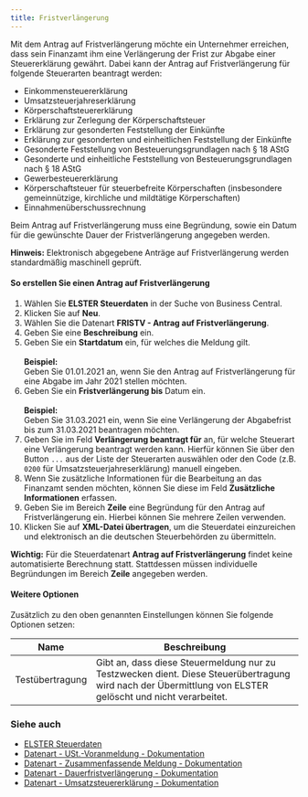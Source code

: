 ```yaml
---
title: Fristverlängerung
---
```


Mit dem Antrag auf Fristverlängerung möchte ein Unternehmer erreichen, dass sein Finanzamt ihm eine Verlängerung der Frist zur Abgabe einer Steuererklärung gewährt. Dabei kann der Antrag auf Fristverlängerung für folgende Steuerarten beantragt werden:
- Einkommensteuererklärung
- Umsatzsteuerjahreserklärung
- Körperschaftsteuererklärung
- Erklärung zur Zerlegung der Körperschaftsteuer
- Erklärung zur gesonderten Feststellung der Einkünfte
- Erklärung zur gesonderten und einheitlichen Feststellung der Einkünfte
- Gesonderte Feststellung von Besteuerungsgrundlagen nach § 18 AStG
- Gesonderte und einheitliche Feststellung von Besteuerungsgrundlagen nach § 18 AStG
- Gewerbesteuererklärung
- Körperschaftsteuer für steuerbefreite Körperschaften (insbesondere gemeinnützige, kirchliche und mildtätige Körperschaften)
- Einnahmenüberschussrechnung

Beim Antrag auf Fristverlängerung muss eine Begründung, sowie ein Datum für die gewünschte Dauer der Fristverlängerung angegeben werden.

<div class="alert alert-info">
    <i class="fa-duotone fa-thin fa-lightbulb fa-lg" style="--fa-secondary-color: #00b7c3; --fa-primary-color: #111111;"></i> <strong>Hinweis:</strong> Elektronisch abgegebene Anträge auf Fristverlängerung werden standardmäßig maschinell geprüft.
</div>

#### So erstellen Sie einen Antrag auf Fristverlängerung
1. Wählen Sie **ELSTER Steuerdaten** in der Suche von Business Central.
2. Klicken Sie auf **Neu**.
3. Wählen Sie die Datenart **FRISTV - Antrag auf Fristverlängerung**.
4. Geben Sie eine **Beschreibung** ein.
5. Geben Sie ein **Startdatum** ein, für welches die Meldung gilt.<br><br>**Beispiel:**<br>Geben Sie 01.01.2021 an, wenn Sie den Antrag auf Fristverlängerung für eine Abgabe im Jahr 2021 stellen möchten.
6. Geben Sie ein **Fristverlängerung bis** Datum ein.<br><br>**Beispiel:**<br>Geben Sie 31.03.2021 ein, wenn Sie eine Verlängerung der Abgabefrist bis zum 31.03.2021 beantragen möchten.
7. Geben Sie im Feld **Verlängerung beantragt für** an, für welche Steuerart eine Verlängerung beantragt werden kann. Hierfür können Sie über den Button `...` aus der Liste der Steuerarten auswählen oder den Code (z.B. `0200` für Umsatzsteuerjahreserklärung) manuell eingeben.
8. Wenn Sie zusätzliche Informationen für die Bearbeitung an das Finanzamt senden möchten, können Sie diese im Feld **Zusätzliche Informationen** erfassen.
9. Geben Sie im Bereich **Zeile** eine Begründung für den Antrag auf Fristverlängerung ein. Hierbei können Sie mehrere Zeilen verwenden.
10. Klicken Sie auf **XML-Datei übertragen**, um die Steuerdatei einzureichen und elektronisch an die deutschen Steuerbehörden zu übermitteln.

<div class="alert alert-info">
    <i class="fa-duotone fa-thin fa-lightbulb fa-lg" style="--fa-secondary-color: #00b7c3; --fa-primary-color: #111111;"></i> <strong>Wichtig:</strong> Für die Steuerdatenart <b>Antrag auf Fristverlängerung</b> findet keine automatisierte Berechnung statt. Stattdessen müssen individuelle Begründungen im Bereich <b>Zeile</b> angegeben werden.
</div>

#### Weitere Optionen
Zusätzlich zu den oben genannten Einstellungen können Sie folgende Optionen setzen:

| Name | Beschreibung |
| --- | --- |
| Testübertragung | Gibt an, dass diese Steuermeldung nur zu Testzwecken dient. Diese Steuerübertragung wird nach der Übermittlung von ELSTER gelöscht und nicht verarbeitet. |

### Siehe auch
- [ELSTER Steuerdaten](elster-tax-statements.md)
- [Datenart - USt.-Voranmeldung - Dokumentation](elster-sales-vat-adv-notification.md)
- [Datenart - Zusammenfassende Meldung - Dokumentation](elster-recapulative-statement.md)
- [Datenart - Dauerfristverlängerung - Dokumentation](elster-permanent-time-limit-extension.md)
- [Datenart - Umsatzsteuererklärung - Dokumentation](elster-annual-vat-return.md)